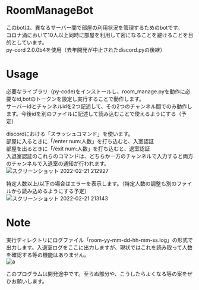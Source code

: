 # RoomManageBot
このbotは、異なるサーバー間で部屋の利用状況を管理するためのbotです。  
コロナ渦において10人以上同時に部屋を利用して密になることを避けることを目的としています。  
py-cord 2.0.0b4を使用（去年開発が中止されたdiscord.pyの後継）  

# Usage
必要なライブラリ（py-code)をインストールし、room_manage.pyを動作に必要なid,botのトークンを設定し実行することで動作します。  
サーバーidとチャンネルidを2つ記述して、その2つのチャンネル間でのみ動作します。今後idを別のファイルに記述して読み込むことで使えるようにする（予定）  

discordにおける「スラッシュコマンド」を使います。  
部屋に入るときに「/enter num:人数」を打ち込むと、入室認証  
部屋を出るときに「/exit num:人数」を打ち込むと、退室認証  
入退室認証のこれらのコマンドは、どちらか一方のチャンネルで入力すると両方のチャンネルで入退室の通知が行われます。  
![スクリーンショット 2022-02-21 212927](https://user-images.githubusercontent.com/84169441/154955585-a3ba2edd-e0f5-4ac7-9af5-daf4a1d93ef0.png)  

特定人数以上/以下の場合はエラーを表示します。（特定人数の調整も別のファイルから読み込めるようにする予定）  
![スクリーンショット 2022-02-21 213143](https://user-images.githubusercontent.com/84169441/154955797-f8db6d5d-2284-4b7a-921a-f46da4d46f18.png)  
 
# Note
実行ディレクトリにログファイル「room-yy-mm-dd-hh-mm-ss.log」の形式で出力します。入退室ログをここに出力しますが、現状ではこれを読み取って人数を確認する等の機能はありません。  
![a](https://user-images.githubusercontent.com/84169441/154956338-6c9e3289-a5f6-47c1-af4a-587504a146f8.png)  
 
このプログラムは開発途中です。至らぬ部分や、こうしたらよくなる等の案をぜひお願いします。  
